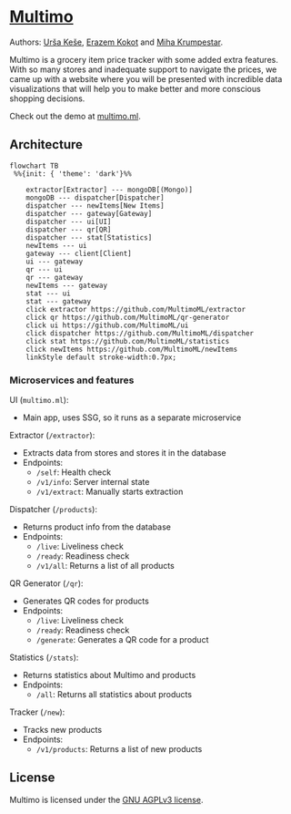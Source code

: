 # [Multimo](https://multimo.ml)

Authors: [Urša Keše](https://github.com/ukese),
[Erazem Kokot](https://github.com/erazemk) and
[Miha Krumpestar](https://github.com/mk2376).

Multimo is a grocery item price tracker with some added extra features.
With so many stores and inadequate support to navigate the prices,
we came up with a website where you will be presented with incredible
data visualizations that will help you to make better and more conscious
shopping decisions.

Check out the demo at [multimo.ml](https://multimo.ml).


## Architecture
```mermaid
flowchart TB
 %%{init: { 'theme': 'dark'}%%

    extractor[Extractor] --- mongoDB[(Mongo)]
    mongoDB --- dispatcher[Dispatcher]
    dispatcher --- newItems[New Items]
    dispatcher --- gateway[Gateway]
    dispatcher --- ui[UI]
    dispatcher --- qr[QR]
    dispatcher --- stat[Statistics]
    newItems --- ui
    gateway --- client[Client]
    ui --- gateway
    qr --- ui
    qr --- gateway
    newItems --- gateway
    stat --- ui
    stat --- gateway
    click extractor https://github.com/MultimoML/extractor
    click qr https://github.com/MultimoML/qr-generator
    click ui https://github.com/MultimoML/ui
    click dispatcher https://github.com/MultimoML/dispatcher
    click stat https://github.com/MultimoML/statistics
    click newItems https://github.com/MultimoML/newItems
    linkStyle default stroke-width:0.7px;
```



### Microservices and features

UI (`multimo.ml`):
- Main app, uses SSG, so it runs as a separate microservice

Extractor (`/extractor`):
- Extracts data from stores and stores it in the database
- Endpoints:
  - `/self`: Health check
  - `/v1/info`: Server internal state
  - `/v1/extract`: Manually starts extraction

Dispatcher (`/products`):
- Returns product info from the database
- Endpoints:
  - `/live`: Liveliness check
  - `/ready`: Readiness check
  - `/v1/all`: Returns a list of all products

QR Generator (`/qr`):
- Generates QR codes for products
- Endpoints:
  - `/live`: Liveliness check
  - `/ready`: Readiness check
  - `/generate`: Generates a QR code for a product

Statistics (`/stats`):
- Returns statistics about Multimo and products
- Endpoints:
  - `/all`: Returns all statistics about products

Tracker (`/new`):
- Tracks new products
- Endpoints:
  - `/v1/products`: Returns a list of new products

## License

Multimo is licensed under the [GNU AGPLv3 license](LICENSE).
